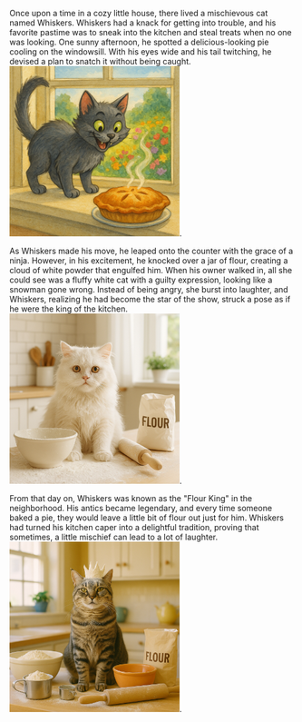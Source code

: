 Once upon a time in a cozy little house, there lived a mischievous cat named Whiskers. Whiskers had a knack for getting into trouble, and his favorite pastime was to sneak into the kitchen and steal treats when no one was looking. One sunny afternoon, he spotted a delicious-looking pie cooling on the windowsill. With his eyes wide and his tail twitching, he devised a plan to snatch it without being caught. <img src="whiskers_pie.png" alt="a mischievous cat named Whiskers eyeing a delicious pie on a windowsill" width="300"/>.

As Whiskers made his move, he leaped onto the counter with the grace of a ninja. However, in his excitement, he knocked over a jar of flour, creating a cloud of white powder that engulfed him. When his owner walked in, all she could see was a fluffy white cat with a guilty expression, looking like a snowman gone wrong. Instead of being angry, she burst into laughter, and Whiskers, realizing he had become the star of the show, struck a pose as if he were the king of the kitchen. <img src="whiskers_flour.png" alt="a fluffy white cat covered in flour, looking guilty and comical on a kitchen counter" width="300"/>.

From that day on, Whiskers was known as the "Flour King" in the neighborhood. His antics became legendary, and every time someone baked a pie, they would leave a little bit of flour out just for him. Whiskers had turned his kitchen caper into a delightful tradition, proving that sometimes, a little mischief can lead to a lot of laughter. <img src="whiskers_king.png" alt="a proud cat wearing a tiny crown made of flour, sitting on a kitchen counter surrounded by baking supplies" width="300"/>.